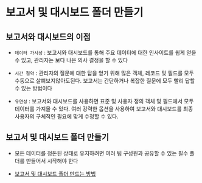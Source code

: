 # 보고서 및 대시보드 폴더 만들기

## 보고서와 대시보드의 이점

 - `데이터 가시성` : 보고서와 대시보드를 통해 주요 데이터에 대한 인사이트를 쉽게 얻을 수 있고, 관리자는 보다 나은 의사 결정을 할 수 있다

 - `시간 절약` : 관리자의 질문에 대한 답을 얻기 위해 많은 객체, 레코드 및 필드를 모두 수동으로 살펴보지않아도된다. 보고서는 간단하거나 복잡한 질문에 모두 빨리 답할 수 있는 방법이다

 - `유연성` : 보고서와 대시보드를 사용하면 표준 및 사용자 정의 객체 및 필드에서 모두 데이터를 가져올 수 있다. 여러 강력한 옵션을 사용하여 보고서와 대시보드를 최종 사용자의 구체적인 필요에 맞게 수정할 수 있다.

## 보고서 및 대시보드 폴더 만들기

 - 모든 데이터를 정돈된 상태로 유지하려면 여러 팀 구성원과 공유할 수 있는 필수 폴더를 만들어서 시작해야 한다

 - [보고서 및 대시보드 폴더 만드는 방법](https://trailhead.salesforce.com/ko/content/learn/projects/create-reports-and-dashboards-for-sales-and-marketing-managers/run-and-modify-a-report?trailmix_creator_id=strailhead&trailmix_slug=prepare-for-your-salesforce-administrator-credential)


